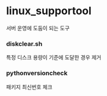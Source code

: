 # linux_supportool
서버 운영에 도둠이 되는 도구





### diskclear.sh
특정 디스크 용량이 기준에 도달한 경우 제거





### pythonversioncheck
패키지 최신번호 체크
